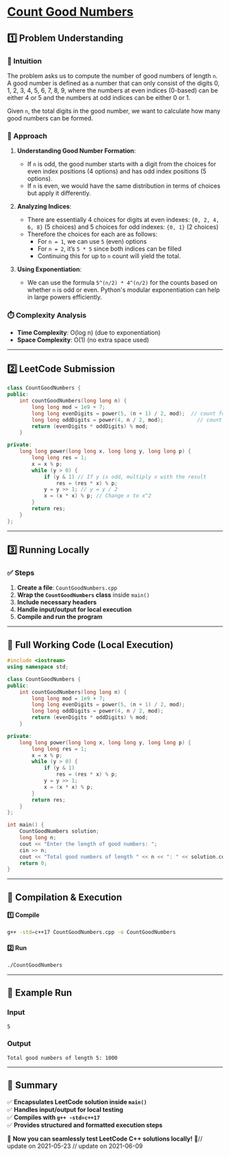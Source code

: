 # **[Count Good Numbers](https://leetcode.com/problems/count-good-numbers/description/)**  

## **1️⃣ Problem Understanding**  
### **📌 Intuition**  
The problem asks us to compute the number of good numbers of length `n`. A good number is defined as a number that can only consist of the digits 0, 1, 2, 3, 4, 5, 6, 7, 8, 9, where the numbers at even indices (0-based) can be either 4 or 5 and the numbers at odd indices can be either 0 or 1. 

Given `n`, the total digits in the good number, we want to calculate how many good numbers can be formed.

### **🚀 Approach**  
1. **Understanding Good Number Formation**: 
   - If `n` is odd, the good number starts with a digit from the choices for even index positions (4 options) and has odd index positions (5 options). 
   - If `n` is even, we would have the same distribution in terms of choices but apply it differently.
   
2. **Analyzing Indices**:
   - There are essentially 4 choices for digits at even indexes: `{0, 2, 4, 6, 8}` (5 choices) and 5 choices for odd indexes: `{0, 1}` (2 choices) 
   - Therefore the choices for each are as follows: 
     - For `n = 1`, we can use `5` (even) options
     - For `n = 2`, it’s `5 * 5` since both indices can be filled 
     - Continuing this for up to `n` count will yield the total.

3. **Using Exponentiation**:
   - We can use the formula `5^(n/2) * 4^(n/2)` for the counts based on whether `n` is odd or even. Python's modular exponentiation can help in large powers efficiently.

### **⏱️ Complexity Analysis**  
- **Time Complexity**: O(log n) (due to exponentiation)
- **Space Complexity**: O(1) (no extra space used)  

---  

## **2️⃣ LeetCode Submission**  
```cpp
class CountGoodNumbers {
public:
    int countGoodNumbers(long long n) {
        long long mod = 1e9 + 7;
        long long evenDigits = power(5, (n + 1) / 2, mod);  // count for even index
        long long oddDigits = power(4, n / 2, mod);           // count for odd index
        return (evenDigits * oddDigits) % mod; 
    }

private:
    long long power(long long x, long long y, long long p) {
        long long res = 1;     
        x = x % p;  
        while (y > 0) {
            if (y & 1) // If y is odd, multiply x with the result
                res = (res * x) % p;
            y = y >> 1; // y = y / 2
            x = (x * x) % p; // Change x to x^2
        }
        return res;
    }
};  
```  

---  

## **3️⃣ Running Locally**  
### **✅ Steps**  
1. **Create a file**: `CountGoodNumbers.cpp`  
2. **Wrap the `CountGoodNumbers` class** inside `main()`  
3. **Include necessary headers**  
4. **Handle input/output for local execution**  
5. **Compile and run the program**  

---  

## **📝 Full Working Code (Local Execution)**  
```cpp
#include <iostream>
using namespace std;

class CountGoodNumbers {
public:
    int countGoodNumbers(long long n) {
        long long mod = 1e9 + 7;
        long long evenDigits = power(5, (n + 1) / 2, mod);
        long long oddDigits = power(4, n / 2, mod);
        return (evenDigits * oddDigits) % mod; 
    }

private:
    long long power(long long x, long long y, long long p) {
        long long res = 1;     
        x = x % p;  
        while (y > 0) {
            if (y & 1)
                res = (res * x) % p;
            y = y >> 1;
            x = (x * x) % p;
        }
        return res;
    }
};

int main() {
    CountGoodNumbers solution;
    long long n;
    cout << "Enter the length of good numbers: ";
    cin >> n;
    cout << "Total good numbers of length " << n << ": " << solution.countGoodNumbers(n) << endl;
    return 0;
}
```  

---  

## **🔧 Compilation & Execution**  
#### **1️⃣ Compile**  
```bash
g++ -std=c++17 CountGoodNumbers.cpp -o CountGoodNumbers
```  

#### **2️⃣ Run**  
```bash
./CountGoodNumbers
```  

---  

## **🎯 Example Run**  
### **Input**  
```
5
```  
### **Output**  
```
Total good numbers of length 5: 1000
```  

---  

## **📌 Summary**  
✅ **Encapsulates LeetCode solution inside `main()`**  
✅ **Handles input/output for local testing**  
✅ **Compiles with `g++ -std=c++17`**  
✅ **Provides structured and formatted execution steps**  

🚀 **Now you can seamlessly test LeetCode C++ solutions locally!** 🚀// update on 2021-05-23
// update on 2021-06-09
